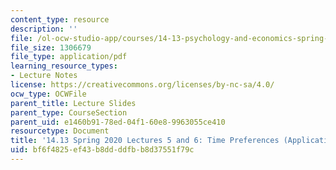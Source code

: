 ```yaml
---
content_type: resource
description: ''
file: /ol-ocw-studio-app/courses/14-13-psychology-and-economics-spring-2020/bf6f4825ef43b8ddddfbb8d37551f79c_MIT14_13S20_lec5_6.pdf
file_size: 1306679
file_type: application/pdf
learning_resource_types:
- Lecture Notes
license: https://creativecommons.org/licenses/by-nc-sa/4.0/
ocw_type: OCWFile
parent_title: Lecture Slides
parent_type: CourseSection
parent_uid: e1460b91-78ed-04f1-60e8-9963055ce410
resourcetype: Document
title: '14.13 Spring 2020 Lectures 5 and 6: Time Preferences (Applications)'
uid: bf6f4825-ef43-b8dd-ddfb-b8d37551f79c
---
```

